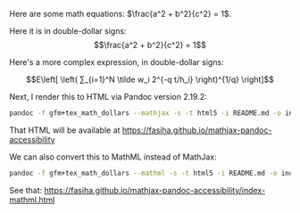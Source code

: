 Here are some math equations: $\frac{a^2 + b^2}{c^2} = 1$.

Here it is in double-dollar signs:
$$\frac{a^2 + b^2}{c^2} = 1$$

Here's a more complex expression, in double-dollar signs:

$$E\left[ \left( ∑_{i=1}^N \tilde w_i 2^{-q t/h_i}  \right)^{1/q} \right]$$

Next, I render this to HTML via Pandoc version 2.19.2:
```sh
pandoc -f gfm+tex_math_dollars --mathjax -s -t html5 -i README.md -o index.html
```

That HTML will be available at https://fasiha.github.io/mathjax-pandoc-accessibility

We can also convert this to MathML instead of MathJax:
```sh
pandoc -f gfm+tex_math_dollars --mathml -s -t html5 -i README.md -o index-mathml.html
```
See that: https://fasiha.github.io/mathjax-pandoc-accessibility/index-mathml.html
